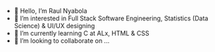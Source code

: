 - 👋 Hello, I’m Raul Nyabola
- 👀 I’m interested in Full Stack Software Engineering, Statistics (Data Science) & UI/UX designing
- 🌱 I’m currently learning C at ALx, HTML & CSS
- 💞️ I’m looking to collaborate on ...

